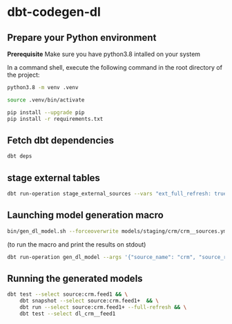 # dbt-codegen-dl
## Prepare your Python environment
**Prerequisite** Make sure you have python3.8 intalled on your system

In a command shell, execute the following command in the root directory of the project:
```bash
python3.8 -m venv .venv

source .venv/bin/activate

pip install --upgrade pip
pip install -r requirements.txt
```

## Fetch dbt dependencies
```bash
dbt deps
```

## stage external tables
```bash
dbt run-operation stage_external_sources --vars "ext_full_refresh: true"
```

## Launching model generation macro
```bash
bin/gen_dl_model.sh --forceoverwrite models/staging/crm/crm__sources.yml crm feed1
```

(to run the macro and print the results on stdout)
```bash
dbt run-operation gen_dl_model --args '{"source_name": "crm", "source_relation": "feed1"}'
```

## Running the generated models
```bash
dbt test --select source:crm.feed1 && \
    dbt snapshot --select source:crm.feed1+  && \
    dbt run --select source:crm.feed1+ --full-refresh && \
    dbt test --select dl_crm__feed1
```
